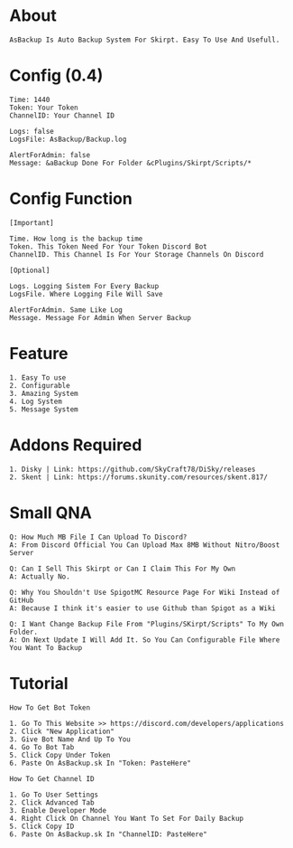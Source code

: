 # About
	AsBackup Is Auto Backup System For Skirpt. Easy To Use And Usefull.

# Config (0.4)
	Time: 1440
	Token: Your Token
	ChannelID: Your Channel ID

	Logs: false
	LogsFile: AsBackup/Backup.log

	AlertForAdmin: false
	Message: &aBackup Done For Folder &cPlugins/Skirpt/Scripts/*

# Config Function
	
	[Important]

	Time. How long is the backup time
	Token. This Token Need For Your Token Discord Bot
	ChannelID. This Channel Is For Your Storage Channels On Discord

	[Optional]

	Logs. Logging Sistem For Every Backup
	LogsFile. Where Logging File Will Save

	AlertForAdmin. Same Like Log
	Message. Message For Admin When Server Backup

# Feature
	1. Easy To use
	2. Configurable
	3. Amazing System
	4. Log System
	5. Message System

# Addons Required
	1. Disky | Link: https://github.com/SkyCraft78/DiSky/releases
	2. Skent | Link: https://forums.skunity.com/resources/skent.817/

# Small QNA
	Q: How Much MB File I Can Upload To Discord?
	A: From Discord Official You Can Upload Max 8MB Without Nitro/Boost Server

	Q: Can I Sell This Skirpt or Can I Claim This For My Own
	A: Actually No.

	Q: Why You Shouldn't Use SpigotMC Resource Page For Wiki Instead of GitHub
	A: Because I think it's easier to use Github than Spigot as a Wiki
	
	Q: I Want Change Backup File From "Plugins/SKirpt/Scripts" To My Own Folder.
	A: On Next Update I Will Add It. So You Can Configurable File Where You Want To Backup
	
# Tutorial
	How To Get Bot Token

	1. Go To This Website >> https://discord.com/developers/applications
	2. Click "New Application"
	3. Give Bot Name And Up To You
	4. Go To Bot Tab
	5. Click Copy Under Token
	6. Paste On AsBackup.sk In "Token: PasteHere"

	How To Get Channel ID

	1. Go To User Settings
	2. Click Advanced Tab
	3. Enable Developer Mode
	4. Right Click On Channel You Want To Set For Daily Backup
	5. Click Copy ID
	6. Paste On AsBackup.sk In "ChannelID: PasteHere"
